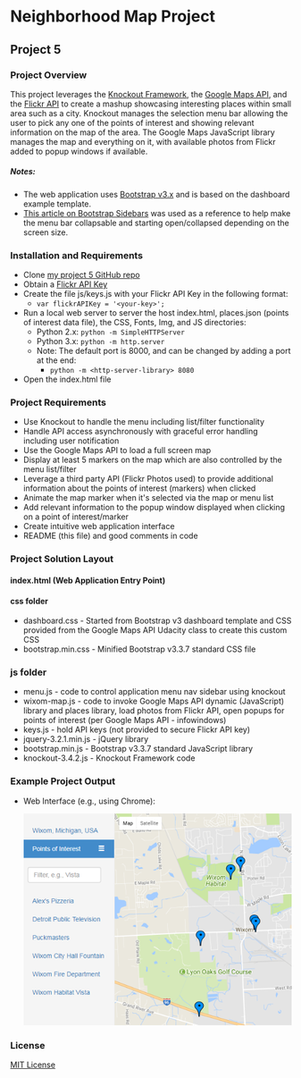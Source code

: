 # Neighborhood Map Project
## Project 5

### Project Overview
This project leverages the [Knockout Framework](http://knockoutjs.com/), the [Google Maps API](https://developers.google.com/maps/), and the [Flickr API](https://www.flickr.com/services/api/) to create a mashup showcasing interesting places within small area such as a city.  Knockout manages the selection menu bar allowing the user to pick any one of the points of interest and showing relevant information on the map of the area.  The Google Maps JavaScript library manages the map and everything on it, with available photos from Flickr added to popup windows if available.
##### Notes:
* The web application uses [Bootstrap v3.x](https://getbootstrap.com/docs/3.3/) and is based on the dashboard example template.
* [This article on Bootstrap Sidebars](https://bootstrapious.com/p/bootstrap-sidebar) was used as a reference to help make the menu bar collapsable and starting open/collapsed depending on the screen size.

### Installation and Requirements
* Clone [my project 5 GitHub repo](https://github.com/sockduct/FSND-Project-5)
* Obtain a [Flickr API Key](https://www.flickr.com/services/api/misc.api_keys.html)
* Create the file js/keys.js with your Flickr API Key in the following format:
  * `var flickrAPIKey = '<your-key>';`
* Run a local web server to server the host index.html, places.json (points of interest data file), the CSS, Fonts, Img, and JS directories:
  * Python 2.x:  `python -m SimpleHTTPServer`
  * Python 3.x:  `python -m http.server`
  * Note: The default port is 8000, and can be changed by adding a port at the end:
    *  `python -m <http-server-library> 8080`
* Open the index.html file

### Project Requirements
* Use Knockout to handle the menu including list/filter functionality
* Handle API access asynchronously with graceful error handling including user notification
* Use the Google Maps API to load a full screen map
* Display at least 5 markers on the map which are also controlled by the menu list/filter
* Leverage a third party API (Flickr Photos used) to provide additional information about the points of interest (markers) when clicked
* Animate the map marker when it's selected via the map or menu list
* Add relevant information to the popup window displayed when clicking on a point of interest/marker
* Create intuitive web application interface
* README (this file) and good comments in code

### Project Solution Layout
#### index.html (Web Application Entry Point)
#### css folder
* dashboard.css - Started from Bootstrap v3 dashboard template and CSS provided from the Google Maps API Udacity class to create this custom CSS
* bootstrap.min.css - Minified Bootstrap v3.3.7 standard CSS file
### js folder
* menu.js - code to control application menu nav sidebar using knockout
* wixom-map.js - code to invoke Google Maps API dynamic (JavaScript) library and places library, load photos from Flickr API, open popups for points of interest (per Google Maps API - infowindows)
* keys.js - hold API keys (not provided to secure Flickr API key)
* jquery-3.2.1.min.js - jQuery library
* bootstrap.min.js - Bootstrap v3.3.7 standard JavaScript library
* knockout-3.4.2.js - Knockout Framework code

### Example Project Output
* Web Interface (e.g., using Chrome):

  ![Cropped View of Starting Page](img/Web_App_ScreenShot.png)

### License
[MIT License](license.txt)

